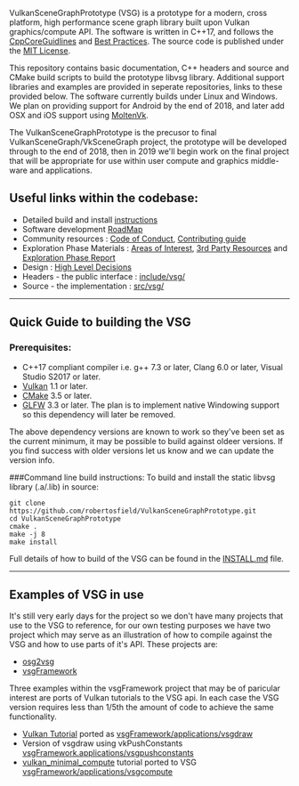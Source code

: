 VulkanSceneGraphPrototype (VSG) is a prototype for a modern, cross platform, high performance scene graph library built upon Vulkan graphics/compute API.  The software is written in C++17, and follows the [CppCoreGuidlines](https://isocpp.github.io/CppCoreGuidelines/CppCoreGuidelines) and [Best Practices](https://github.com/coreinfrastructure/best-practices-badge/blob/master/doc/criteria.md).  The source code is published under the [MIT License](LICENSE.md).

This repository contains basic documentation, C++ headers and source and CMake build scripts to build the prototype libvsg library.  Additional support libraries and examples are provided in seperate repositories, links to these provided below.  The software currently builds under Linux and Windows.  We plan on providing support for Android by the end of 2018, and later add OSX and iOS support using [MoltenVk](https://github.com/KhronosGroup/MoltenVK).

The VulkanSceneGraphPrototype is the precusor to final VulkanSceneGraph/VkSceneGraph project, the prototype will be developed through to the end of 2018, then in 2019 we'll begin work on the final project that will be appropriate for use within user compute and graphics middle-ware and applications.


## Useful links within the codebase:
* Detailed build and install [instructions](INSTALL.md)
* Software development [RoadMap](ROADMAP.md)
* Community resources :  [Code of Conduct](docs/CODE_OF_CONDUCT.md), [Contributing guide](docs/CONTRIBUTING.md)
* Exploration Phase Materials : [Areas of Interest](docs/ExplorationPhase/AreasOfInterest.md), [3rd Party Resources](docs/ExplorationPhase/3rdPartyResources.md) and [Exploration Phase Report](docs/ExplorationPhase/VulkanSceneGrapExplorationPhaseReport.md)
* Design : [High Level Decisions](docs/ExplorationPhase/HighLevelDecisions.md)
* Headers - the public interface : [include/vsg/](include/vsg)
* Source - the implementation : [src/vsg/](src/vsg)

---


## Quick Guide to building the VSG

### Prerequisites:
* C++17 compliant compiler i.e. g++ 7.3 or later, Clang 6.0 or later, Visual Studio S2017 or later.
* [Vulkan](https://vulkan.lunarg.com/) 1.1 or later.
* [CMake](https://www.cmake.org) 3.5 or later.
* [GLFW](https://www.glfw.org)  3.3 or later.  The plan is to implement native Windowing support so this dependency will
 later be removed.

The above dependency versions are known to work so they've been set as the current minimum, it may be possible to build against oldeer versions.  If you find success with older versions let us know and we can update the version info.

###Command line build instructions:
To build and install the static libvsg library (.a/.lib) in source:

    git clone https://github.com/robertosfield/VulkanSceneGraphPrototype.git
    cd VulkanSceneGraphPrototype
    cmake .
    make -j 8
    make install

Full details of how to build of the VSG can be found in the [INSTALL.md](INSTALL.md) file.

---

## Examples of VSG in use

It's still very early days for the project so we don't have many projects that use to the VSG to reference, for our own testing purposes we have two project which may serve as an illustration of how to compile against the VSG and how to use parts of it's API.  These projects are:
* [osg2vsg](https://github.com/robertosfield/osg2vsg)
* [vsgFramework](https://github.com/robertosfield/vsgFramework)

Three examples within the vsgFramework project that may be of paricular interest are ports of Vulkan tutorials to the VSG api.  In each case the VSG version requires less than 1/5th the amount of code to achieve the same functionality.
* [Vulkan Tutorial](https://vulkan-tutorial.com/)  ported as [vsgFramework/applications/vsgdraw](https://github.com/robertosfield/vsgFramework/blob/master/applications/vsgdraw/vsgdraw.cpp)
* Version of vsgdraw using vkPushConstants [vsgFramework.applications/vsgpushconstants](https://github.com/robertosfield/vsgFramework/blob/master/applications/vsgpushconstants/vsgpushconstants.cpp)
* [vulkan_minimal_compute](https://github.com/Erkaman/vulkan_minimal_compute) tutorial ported to VSG [vsgFramework/applications/vsgcompute](https://github.com/robertosfield/vsgFramework/blob/master/applications/vsgcompute/vsgcompute.cpp)

